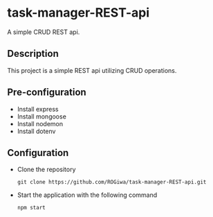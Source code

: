# task-manager-REST-api

A simple CRUD REST api.

## Description

This project is a simple REST api utilizing CRUD operations.

## Pre-configuration
- Install express
- Install mongoose
- Install nodemon
- Install dotenv

## Configuration
- Clone the repository
  
      git clone https://github.com/ROGiwa/task-manager-REST-api.git
- Start the application with the following command
  
      npm start
